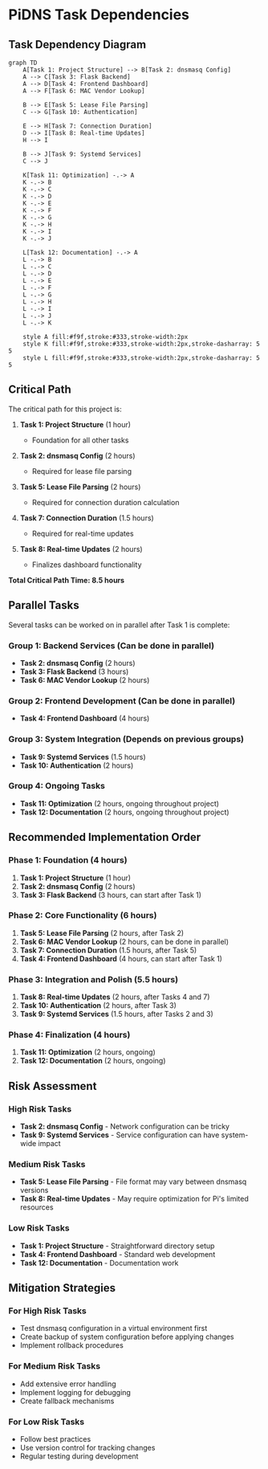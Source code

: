 # PiDNS Task Dependencies

## Task Dependency Diagram

```mermaid
graph TD
    A[Task 1: Project Structure] --> B[Task 2: dnsmasq Config]
    A --> C[Task 3: Flask Backend]
    A --> D[Task 4: Frontend Dashboard]
    A --> F[Task 6: MAC Vendor Lookup]
    
    B --> E[Task 5: Lease File Parsing]
    C --> G[Task 10: Authentication]
    
    E --> H[Task 7: Connection Duration]
    D --> I[Task 8: Real-time Updates]
    H --> I
    
    B --> J[Task 9: Systemd Services]
    C --> J
    
    K[Task 11: Optimization] -.-> A
    K -.-> B
    K -.-> C
    K -.-> D
    K -.-> E
    K -.-> F
    K -.-> G
    K -.-> H
    K -.-> I
    K -.-> J
    
    L[Task 12: Documentation] -.-> A
    L -.-> B
    L -.-> C
    L -.-> D
    L -.-> E
    L -.-> F
    L -.-> G
    L -.-> H
    L -.-> I
    L -.-> J
    L -.-> K
    
    style A fill:#f9f,stroke:#333,stroke-width:2px
    style K fill:#f9f,stroke:#333,stroke-width:2px,stroke-dasharray: 5 5
    style L fill:#f9f,stroke:#333,stroke-width:2px,stroke-dasharray: 5 5
```

## Critical Path

The critical path for this project is:

1. **Task 1: Project Structure** (1 hour)
   - Foundation for all other tasks

2. **Task 2: dnsmasq Config** (2 hours)
   - Required for lease file parsing

3. **Task 5: Lease File Parsing** (2 hours)
   - Required for connection duration calculation

4. **Task 7: Connection Duration** (1.5 hours)
   - Required for real-time updates

5. **Task 8: Real-time Updates** (2 hours)
   - Finalizes dashboard functionality

**Total Critical Path Time: 8.5 hours**

## Parallel Tasks

Several tasks can be worked on in parallel after Task 1 is complete:

### Group 1: Backend Services (Can be done in parallel)
- **Task 2: dnsmasq Config** (2 hours)
- **Task 3: Flask Backend** (3 hours)
- **Task 6: MAC Vendor Lookup** (2 hours)

### Group 2: Frontend Development (Can be done in parallel)
- **Task 4: Frontend Dashboard** (4 hours)

### Group 3: System Integration (Depends on previous groups)
- **Task 9: Systemd Services** (1.5 hours)
- **Task 10: Authentication** (2 hours)

### Group 4: Ongoing Tasks
- **Task 11: Optimization** (2 hours, ongoing throughout project)
- **Task 12: Documentation** (2 hours, ongoing throughout project)

## Recommended Implementation Order

### Phase 1: Foundation (4 hours)
1. **Task 1: Project Structure** (1 hour)
2. **Task 2: dnsmasq Config** (2 hours)
3. **Task 3: Flask Backend** (3 hours, can start after Task 1)

### Phase 2: Core Functionality (6 hours)
1. **Task 5: Lease File Parsing** (2 hours, after Task 2)
2. **Task 6: MAC Vendor Lookup** (2 hours, can be done in parallel)
3. **Task 7: Connection Duration** (1.5 hours, after Task 5)
4. **Task 4: Frontend Dashboard** (4 hours, can start after Task 1)

### Phase 3: Integration and Polish (5.5 hours)
1. **Task 8: Real-time Updates** (2 hours, after Tasks 4 and 7)
2. **Task 10: Authentication** (2 hours, after Task 3)
3. **Task 9: Systemd Services** (1.5 hours, after Tasks 2 and 3)

### Phase 4: Finalization (4 hours)
1. **Task 11: Optimization** (2 hours, ongoing)
2. **Task 12: Documentation** (2 hours, ongoing)

## Risk Assessment

### High Risk Tasks
- **Task 2: dnsmasq Config** - Network configuration can be tricky
- **Task 9: Systemd Services** - Service configuration can have system-wide impact

### Medium Risk Tasks
- **Task 5: Lease File Parsing** - File format may vary between dnsmasq versions
- **Task 8: Real-time Updates** - May require optimization for Pi's limited resources

### Low Risk Tasks
- **Task 1: Project Structure** - Straightforward directory setup
- **Task 4: Frontend Dashboard** - Standard web development
- **Task 12: Documentation** - Documentation work

## Mitigation Strategies

### For High Risk Tasks
- Test dnsmasq configuration in a virtual environment first
- Create backup of system configuration before applying changes
- Implement rollback procedures

### For Medium Risk Tasks
- Add extensive error handling
- Implement logging for debugging
- Create fallback mechanisms

### For Low Risk Tasks
- Follow best practices
- Use version control for tracking changes
- Regular testing during development